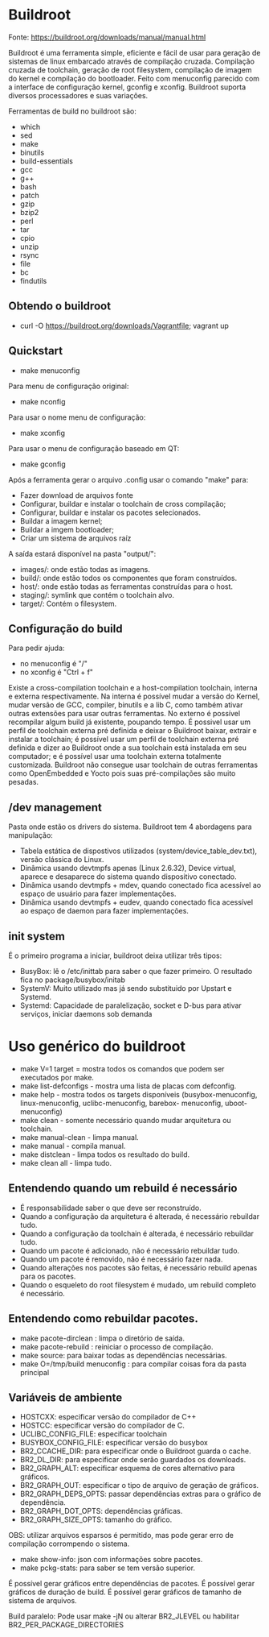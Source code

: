 # Buildroot

Fonte: https://buildroot.org/downloads/manual/manual.html

Buildroot é uma ferramenta simple, eficiente e fácil de usar para geração de sistemas de linux embarcado através de 
compilação cruzada.
Compilação cruzada de toolchain, geração de root filesystem, compilação de imagem do kernel e compilação do bootloader.
Feito com menuconfig parecido com a interface de configuração kernel, gconfig e xconfig.
Buildroot suporta diversos processadores e suas variações.

Ferramentas de build no buildroot são:
- which
- sed
- make
- binutils
- build-essentials
- gcc
- g++
- bash
- patch
- gzip
- bzip2
- perl
- tar
- cpio
- unzip
- rsync
- file
- bc
- findutils

## Obtendo o buildroot

- curl -O https://buildroot.org/downloads/Vagrantfile; vagrant up

## Quickstart

- make menuconfig

Para menu de configuração original:
- make nconfig

Para usar o nome menu de configuração:
- make xconfig

Para usar o menu de configuração baseado em QT:
- make gconfig

Após a ferramenta gerar o arquivo .config usar o comando "make" para:
- Fazer download de arquivos fonte
- Configurar, buildar e instalar o toolchain de cross compilação;
- Configurar, buildar e instalar os pacotes selecionados.
- Buildar a imagem kernel;
- Buildar a imgem bootloader;
- Criar um sistema de arquivos raíz

A saída estará disponível na pasta "output/":
- images/: onde estão todas as imagens.
- build/: onde estão todos os componentes que foram construídos.
- host/: onde estão todas as ferramentas construídas para o host.
- staging/: symlink que contém o toolchain alvo.
- target/: Contém o filesystem.

## Configuração do build

Para pedir ajuda:
- no menuconfig é "/"
- no xconfig é "Ctrl + f"

Existe a cross-compilation toolchain e a host-compilation toolchain, interna e externa respectivamente.
Na interna é possível mudar a versão do Kernel, mudar versão de GCC, compiler, binutils e a lib C, como também ativar
outras extensões para usar outras ferramentas.
No externo é possível recompilar algum build já existente, poupando tempo. É possivel usar um perfil de toolchain 
externa pré definida e deixar o Buildroot baixar, extrair e instalar a toolchain; é possível usar um perfil de toolchain
externa pré definida e dizer ao Buildroot onde a sua toolchain está instalada em seu computador; e é possível usar uma
toolchain externa totalmente customizada.
Buildroot não consegue usar toolchain de outras ferramentas como OpenEmbedded e Yocto pois suas pré-compilações são muito
pesadas.

## /dev management

Pasta onde estão os drivers do sistema.
Buildroot tem 4 abordagens para manipulação:
- Tabela estática de dispostivos utilizados (system/device_table_dev.txt), versão clássica do Linux.
- Dinâmica usando devtmpfs apenas (Linux 2.6.32), Device virtual, aparece e desaparece do sistema quando dispositivo
conectado.
- Dinâmica usando devtmpfs + mdev, quando conectado fica acessível ao espaço de usuário para fazer implementações.
- Dinâmica usando devtmpfs + eudev, quando conectado fica acessível ao espaço de daemon para fazer implementações.

## init system

É o primeiro programa a iniciar, buildroot deixa utilizar três tipos:
- BusyBox: lê o /etc/inittab para saber o que fazer primeiro. O resultado fica no package/busybox/initab
- SystemV: Muito utilizado mas já sendo substituido por Upstart e Systemd.
- Systemd: Capacidade de paralelização, socket e D-bus para ativar serviços, iniciar daemons sob demanda

# Uso genérico do buildroot

- make V=1 target = mostra todos os comandos que podem ser executados por make.
- make list-defconfigs - mostra uma lista de placas com defconfig.
- make help - mostra todos os targets disponíveis (busybox-menuconfig, linux-menuconfig, uclibc-menuconfig, barebox-
menuconfig, uboot-menuconfig)
- make clean - somente necessário quando mudar arquitetura ou toolchain.
- make manual-clean - limpa manual.
- make manual - compila manual.
- make distclean - limpa todos os resultado do build.
- make clean all - limpa tudo.

## Entendendo quando um rebuild é necessário

- É responsabilidade saber o que deve ser reconstruído.
- Quando a configuração da arquitetura é alterada, é necessário rebuildar tudo.
- Quando a configuração da toolchain é alterada, é necessário rebuildar tudo.
- Quando um pacote é adicionado, não é necessário rebuildar tudo.
- Quando um pacote é removido, não é necessário fazer nada.
- Quando alterações nos pacotes são feitas, é necessário rebuild apenas para os pacotes.
- Quando o esqueleto do root filesystem é mudado, um rebuild completo é necessário.

## Entendendo como rebuildar pacotes.

- make pacote-dirclean : limpa o diretório de saída.
- make pacote-rebuild : reiniciar o processo de compilação.
- make source: para baixar todas as dependências necessárias.
- make O=/tmp/build menuconfig : para compilar coisas fora da pasta principal

## Variáveis de ambiente

- HOSTCXX: especificar versão do compilador de C++
- HOSTCC: especificar versão do compilador de C.
- UCLIBC_CONFIG_FILE: especificar toolchain
- BUSYBOX_CONFIG_FILE: especificar versão do busybox
- BR2_CCACHE_DIR: para especificar onde o Buildroot guarda o cache.
- BR2_DL_DIR: para especificar onde serão guardados os downloads.
- BR2_GRAPH_ALT: especificar esquema de cores alternativo para gráficos.
- BR2_GRAPH_OUT: especificar o tipo de arquivo de geração de gráficos.
- BR2_GRAPH_DEPS_OPTS: passar dependências extras para o gráfico de dependência.
- BR2_GRAPH_DOT_OPTS: dependências gráficas.
- BR2_GRAPH_SIZE_OPTS: tamanho do gráfico.

OBS: utilizar arquivos esparsos é permitido, mas pode gerar erro de compilação corrompendo o sistema.

- make show-info: json com informações sobre pacotes.
- make pckg-stats: para saber se tem versão superior.

É possível gerar gráficos entre dependências de pacotes.
É possível gerar gráficos de duração de build.
É possível gerar gráficos de tamanho de sistema de arquivos.

Build paralelo: Pode usar make -jN ou alterar BR2_JLEVEL ou habilitar BR2_PER_PACKAGE_DIRECTORIES

 